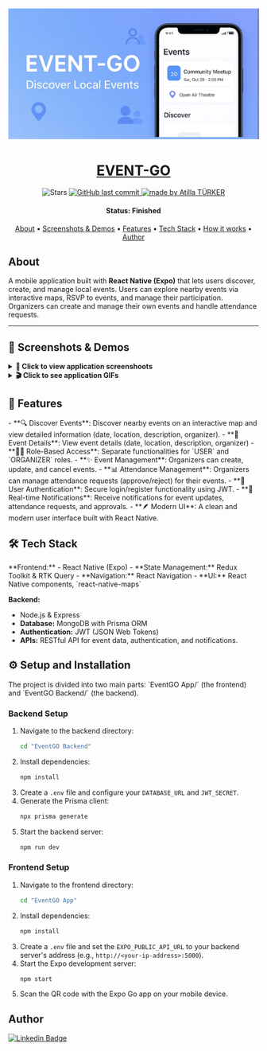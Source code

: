 <h1 align="center">
    <img alt="project" title="#About" src="./docs/banner.png" />
</h1>

<h1 align="center">
  <a href="#"> EVENT-GO </a>
</h1>

<p align="center">
  <img alt="Stars" src="https://img.shields.io/github/stars/atillaturker/event-go?style=social">
 
  <a href="#">
    <img alt="GitHub last commit" src="https://img.shields.io/github/last-commit/atillaturker/event-go/main">
  </a>
  
  <a href="https://github.com/atillaturker">
    <img alt="made by Atilla TÜRKER" src="https://img.shields.io/badge/made%20by-Atilla%20TÜRKER-ff69b4">
  </a>
</p>

<h4 align="center"> 
	Status: Finished
</h4>

<p align="center">
 <a href="#about">About</a> •
 <a href="#screenshots-demos">Screenshots & Demos</a> •
 <a href="#features">Features</a> •
 <a href="#tech-stack">Tech Stack</a> •  
 <a href="#setup-and-installation">How it works</a> • 
 <a href="#author">Author</a> 
</p>

## About

A mobile application built with **React Native (Expo)** that lets users discover, create, and manage local events. Users can explore nearby events via interactive maps, RSVP to events, and manage their participation. Organizers can create and manage their own events and handle attendance requests.

---

<h2 id="screenshots-demos">📸 Screenshots & Demos</h2>

<details>
  <summary><strong>📱 Click to view application screenshoots </strong></summary>
  <br>
  
  | User Screens | Organizer Screens | Common Screens|
  | :---: | :---: | :---: |
  | <img src="./docs/user-screens/user-joined-events.png" alt="user-joined-events" width="250"/> | <img src="./docs/organizer-screens/organizer-attendance-requests.png" alt="organizer-attendance-requests" width="250"/> | <img src="./docs/common-screens/homepage.png" alt="homescreen" width="250"/> |
  | <img src="./docs/user-screens/user-pending-events.png" alt="user-pending-events" width="250"/> | <img src="./docs/organizer-screens/organizer-attendance-approved.png" alt="organizer-attendance-approved" width="250"/> | <img src="./docs/common-screens/login-screen.png" alt="login-screen" width="250"/> |
  | <img src="./docs/user-screens/user-calendar.png" alt="user-calendar" width="250"/> | <img src="./docs/organizer-screens/organizer-create-event.png" alt="organizer-create-event" width="250"/> | <img src="./docs/common-screens/register-screen.png" alt="register-screen" width="250"/> |
  | <img src="./docs/user-screens/user-join-event.png" alt="user-join-event" width="250"/> | <img src="./docs/organizer-screens/organizer-manage-events.png" alt="organizer-manage-events" width="250"/> | <img src="./docs/common-screens/homescreen.png" alt="homescreen" width="250"/> |
  | <img src="./docs/user-screens/user-successfully-request-event.png" alt="user-successfully-request-event" width="250"/> | <img src="./docs/organizer-screens/organizer-manage-events-2.png" alt="organizer-manage-events-2" width="250"/> | <img src="./docs/common-screens/homescreen2.png" alt="homescreen2" width="250"/> |
  | <img src="./docs/user-screens/user-notifications.png" alt="user-notifications" width="250"/> | <img src="./docs/organizer-screens/organizer-notifications.png" alt="organizer-notifications" width="250"/> | <img src="./docs/common-screens/event-filter-food-drink.png" alt="event-filter-food-drink" width="250"/> |

</details>

<details>
  <summary><strong>🎬 Click to see application GIFs</strong></summary>
  <br>
  
  
  <p align="center">
    <img src="./docs/gifs/organizer-create-event.gif" alt="Organizer Create Event" width="300"/>
    <img src="./docs/gifs/organizer-event-cancel.gif" alt="Organizer Event Cancel" width="300"/>
    <img src="./docs/gifs/.gif" alt="Demo 2" width="300"/>
    <img src="./docs/gifs/user-gif1.gif.gif" alt="User Gif 1" width="300"/>
    <img src="./docs/gifs/user-gif2.gif.gif" alt="User Gif 2" width="300"/>
  </p>
</details>

<h2 id="features">🚀 Features</h2>  
- **🔍 Discover Events**: Discover nearby events on an interactive map and view detailed information (date, location, description, organizer).
- **🧾 Event Details**: View event details (date, location, description, organizer)
- **👩‍💼 Role-Based Access**: Separate functionalities for `USER` and `ORGANIZER` roles.
- **✨ Event Management**: Organizers can create, update, and cancel events.
- **📊 Attendance Management**: Organizers can manage attendance requests (approve/reject) for their events.
- **👤 User Authentication**: Secure login/register functionality using JWT.
- **🔔 Real-time Notifications**: Receive notifications for event updates, attendance requests, and approvals.
- **🪶 Modern UI**: A clean and modern user interface built with React Native.

<h2 id="tech-stack">🛠️ Tech Stack</h2>  
**Frontend:**
- React Native (Expo)
- **State Management:** Redux Toolkit & RTK Query
- **Navigation:** React Navigation
- **UI:** React Native components, `react-native-maps`

**Backend:**

- Node.js & Express
- **Database:** MongoDB with Prisma ORM
- **Authentication:** JWT (JSON Web Tokens)
- **APIs:** RESTful API for event data, authentication, and notifications.

<h2 id="setup-and-installation">⚙️ Setup and Installation</h2> 
The project is divided into two main parts: `EventGO App/` (the frontend) and `EventGO Backend/` (the backend).

### Backend Setup

1.  Navigate to the backend directory:
    ```sh
    cd "EventGO Backend"
    ```
2.  Install dependencies:
    ```sh
    npm install
    ```
3.  Create a `.env` file and configure your `DATABASE_URL` and `JWT_SECRET`.
4.  Generate the Prisma client:
    ```sh
    npx prisma generate
    ```
5.  Start the backend server:
    ```sh
    npm run dev
    ```

### Frontend Setup

1.  Navigate to the frontend directory:
    ```sh
    cd "EventGO App"
    ```
2.  Install dependencies:
    ```sh
    npm install
    ```
3.  Create a `.env` file and set the `EXPO_PUBLIC_API_URL` to your backend server's address (e.g., `http://<your-ip-address>:5000`).
4.  Start the Expo development server:
    ```sh
    npm start
    ```
5.  Scan the QR code with the Expo Go app on your mobile device.

## Author

[![Linkedin Badge](https://img.shields.io/badge/-Atilla%20TÜRKER-blue?style=flat-square&logo=Linkedin&logoColor=white&link=https://www.linkedin.com/in/atillaturker/)](https://www.linkedin.com/in/atillaturker/)
